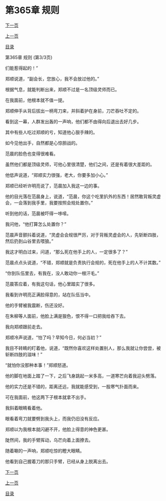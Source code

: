 <h1>第365章    规则</h1>
            <div><p><a href="./1095_%E7%AC%AC366%E7%AB%A0_%E9%9D%92%E4%BA%91%E5%8F%B0.md">下一页</a></p><p><a href="./1093_%E7%AC%AC365%E7%AB%A0_%E8%A7%84%E5%88%99.md">上一页</a></p><p><a href="../">目录</a></p></div>
            <div><p>第365章    规则 (第3/3页)</p><p>们能惹得起的！”</p><p>郑顺说道，“副会长，您放心，我不会放过他的。”</p><p>根据气息，就能判断出来，郑顺不过是一名顶级灵师而已。</p><p>在我面前，他根本就不值一提。</p><p>郑顺伸手从背后拔出一柄弯刀来，并斜着护在身前，刀芒吞吐不定的。</p><p>看到这一幕，人群发出轰的一声响，他们都不由得向后退出去好几步。</p><p>其中有些人吃过郑顺的亏，知道他心狠手辣的。</p><p>如今见他出手，自然都是心惊胆战的。</p><p>范晨的脸色也变得很难看。</p><p>虽然他们都是顶级灵师，可他心里很清楚，他们之间，还是有着很大差距的。</p><p>他低声说道，“郑顺实力很强，老大，你要多加小心。”</p><p>郑顺已经听许明亮说了，范晨加入我这一边的事。</p><p>他的目光落在范晨身上，说道，“范晨，你这个吃里扒外的东西！居然敢背叛灵虚会，一会落到我手里，我要按照会规处置你。”</p><p>听到他的话，范晨被吓得一哆嗦。</p><p>我问他，“他打算怎么处置你？”</p><p>范晨声音颤抖着说道，“灵虚会会规很严厉，对于背叛灵虚会的人，先斩断四肢，然后扔到山谷里去喂狼。”</p><p>我这才明白过来，问道，“那么死在他手上的人，一定很多了？”</p><p>范晨点点头说道，“不错，郑顺就是负责执行会规的，死在他手上的人不计其数。”</p><p>“你到队伍里去，有我在，没人敢动你一根汗毛。”</p><p>范晨答应着，有我这句话，他心里踏实了很多。</p><p>我看到许明亮正满脸得意的，站在队伍当中。</p><p>他的手臂被我震断，伤还没好。</p><p>在朱柳等人面前，他脸上满是狠色，恨不得一口把我给吞下去。</p><p>我向郑顺跟前走去。</p><p>郑顺冷声说道，“怕了吗？早知今日，何必当初？”</p><p>我目不转睛的盯着他，说道，“既然你喜欢这样处置别人，那么我就让你尝尝，被斩断四肢的滋味！”</p><p>“就怕你没那种本事！”郑顺怒道。</p><p>他的脚在地面上踏了一下，之后飞身跳起一米多高，一道寒芒向着我迎头劈落。</p><p>他的实力还是不错的，距离还远，我就能感受到，一股寒气扑面而来。</p><p>可在我面前，他这两下子根本就拿不出手。</p><p>我斜着眼睛看着他。</p><p>眼看着弯刀就要劈到我头上，而我仍旧没有反应。</p><p>郑顺以为我根本就闪避不开，他脸上得意的神色更甚。</p><p>陡然间，我的手臂挥动，乌芒向着上面撩去。</p><p>随着唰的一声响，郑顺吃惊的瞪大眼睛。</p><p>他看到自己握着刀的那只手臂，已经从身上脱离出去。</p></div>
            <div><p><a href="./1095_%E7%AC%AC366%E7%AB%A0_%E9%9D%92%E4%BA%91%E5%8F%B0.md">下一页</a></p><p><a href="./1093_%E7%AC%AC365%E7%AB%A0_%E8%A7%84%E5%88%99.md">上一页</a></p><p><a href="../">目录</a></p></div>